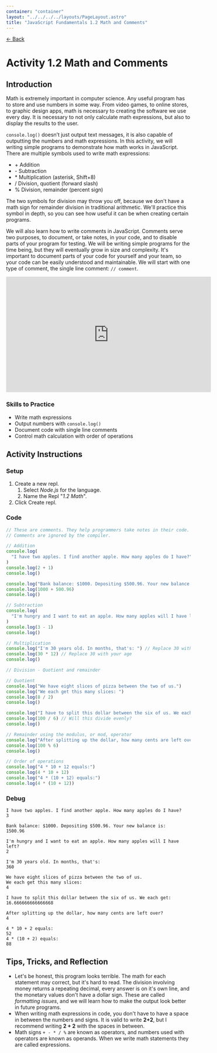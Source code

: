 ```yaml
---
container: "container"
layout: "../../../../layouts/PageLayout.astro"
title: "JavaScript Fundamentals 1.2 Math and Comments"
---
```


[← Back](/comp-sci/javascript/)

# Activity 1.2 Math and Comments

## Introduction

Math is extremely important in computer science. Any useful program has to store and use numbers in some way. From video games, to online stores, to graphic design apps, math is necessary to creating the software we use every day. It is necessary to not only calculate math expressions, but also to display the results to the user.

`console.log()` doesn’t just output text messages, it is also capable of outputting the numbers and math expressions. In this activity, we will writing simple programs to demonstrate how math works in JavaScript. There are multiple symbols used to write math expressions:

- \+ Addition
- \- Subtraction
- \* Multiplication (asterisk, Shift+8)
- / Division, quotient (forward slash)
- % Division, remainder (percent sign)

The two symbols for division may throw you off, because we don't have a math sign for remainder division in traditional arithmetic. We'll practice this symbol in depth, so you can see how useful it can be when creating certain programs.

We will also learn how to write comments in JavaScript. Comments serve two purposes, to document, or take notes, in your code, and to disable parts of your program for testing. We will be writing simple programs for the time being, but they will eventually grow in size and complexity. It's important to document parts of your code for yourself and your team, so your code can be easily understood and maintainable. We will start with one type of comment, the single line comment: `// comment`.

<iframe width="560" height="315" src="https://www.youtube.com/embed/f5MQpM4IUzk" frameborder="0" allow="accelerometer autoplay clipboard-write encrypted-media gyroscope picture-in-picture" allowfullscreen></iframe>

### Skills to Practice

- Write math expressions
- Output numbers with `console.log()`
- Document code with single line comments
- Control math calculation with order of operations

## Activity Instructions

### Setup

1. Create a new repl.
   1. Select _Node.js_ for the language.
   2. Name the Repl "_1.2 Math_".
2. Click Create repl.

### Code

```javascript
// These are comments. They help programmers take notes in their code.
// Comments are ignored by the compiler.

// Addition
console.log(
  "I have two apples. I find another apple. How many apples do I have?"
)
console.log(2 + 1)
console.log()

console.log("Bank balance: $1000. Depositing $500.96. Your new balance is:")
console.log(1000 + 500.96)
console.log()

// Subtraction
console.log(
  "I'm hungry and I want to eat an apple. How many apples will I have left?"
)
console.log(3 - 1)
console.log()

// Multiplication
console.log("I'm 30 years old. In months, that's: ") // Replace 30 with your age
console.log(30 * 12) // Replace 30 with your age
console.log()

// Division - Quotient and remainder

// Quotient
console.log("We have eight slices of pizza between the two of us.")
console.log("We each get this many slices: ")
console.log(8 / 2)
console.log()

console.log("I have to split this dollar between the six of us. We each get: ")
console.log(100 / 6) // Will this divide evenly?
console.log()

// Remainder using the modulus, or mod, operator
console.log("After splitting up the dollar, how many cents are left over?")
console.log(100 % 6)
console.log()

// Order of operations
console.log("4 * 10 + 12 equals:")
console.log(4 * 10 + 12)
console.log("4 * (10 + 12) equals:")
console.log(4 * (10 + 12))
```

### Debug

```
I have two apples. I find another apple. How many apples do I have?
3

Bank balance: $1000. Depositing $500.96. Your new balance is:
1500.96

I'm hungry and I want to eat an apple. How many apples will I have left?
2

I'm 30 years old. In months, that's:
360

We have eight slices of pizza between the two of us.
We each get this many slices:
4

I have to split this dollar between the six of us. We each get:
16.666666666666668

After splitting up the dollar, how many cents are left over?
4

4 * 10 + 2 equals:
52
4 * (10 + 2) equals:
88
```

## Tips, Tricks, and Reflection

- Let's be honest, this program looks terrible. The math for each statement may correct, but it's hard to read. The division involving money returns a repeating decimal, every answer is on it's own line, and the monetary values don't have a dollar sign. These are called _formatting issues_, and we will learn how to make the output look better in future programs.
- When writing math expressions in code, you don't have to have a space in between the numbers and signs. It is valid to write **2+2**, but I recommend writing **2 + 2** with the spaces in between.
- Math signs `+ - * / %` are known as operators, and numbers used with operators are known as operands. When we write math statements they are called expressions.
